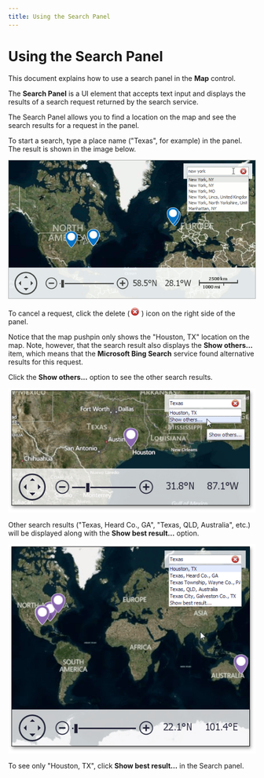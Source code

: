 ```yaml
---
title: Using the Search Panel
---
```

# Using the Search Panel
This document explains how to use a search panel in the **Map** control.

The **Search Panel** is a UI element that accepts text input and displays the results of a search request returned by the search service.

The Search Panel allows you to find a location on the map and see the search results for a request in the panel.
 

 

To start a search, type a place name ("Texas", for example) in the panel. The result is shown in the image below.

![BuiltInSearchPanel](../../images/Img22441.png)

To cancel a request, click the delete (![SearchPanel -CancelSymbol](../../images/Img22560.png)) icon on the right side of the panel.

Notice that the map pushpin only shows the "Houston, TX" location on the map. Note, however, that the search result also displays the **Show others…** item, which means that the **Microsoft Bing Search** service found alternative results for this request.

Click the  **Show others...** option to see the other search results.

![SearchClickShowOthers](../../images/Img22443.png)

Other search results ("Texas, Heard Co., GA", "Texas, QLD, Australia", etc.) will be displayed along with the **Show best result…** option.

![SearchShowOthers](../../images/Img22442.png)

To see only "Houston, TX", click **Show best result…** in the Search panel.